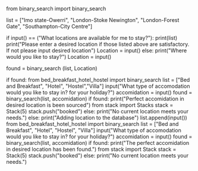 from binary_search import  binary_search

list = ["Imo state-Owerri", "London-Stoke Newington", "London-Forest Gate", "Southampton-City Centre"]

if input() == ("What locations are available for me to stay?"):
      print(list)
      print("Please enter a desired location if those listed above are satisfactory. If not please input desired location")
      Location = input()
else:
      print("Where would you like to stay?")
      Location = input()

found = binary_search (list, Location)

if found:
      from bed_breakfast_hotel_hostel import binary_search
      list = ["Bed and Breakfast", "Hotel", "Hostel","Villa"]
      input("What type of accomodation would you like to stay in? for your holiday?")
      accomidation = input()
      found = binary_search(list, accomidation)
      if found:
            print("Perfect accomidation in desired location is been sourced")
            from stack import Stacks
            stack = Stack(5)
            stack.push("booked")
      else:
            print("No current location meets your needs.")
else:
      print("Adding location to the database")
      list.append(input())
      from bed_breakfast_hotel_hostel import binary_search
      list = ["Bed and Breakfast", "Hotel", "Hostel", "Villa"]
      input("What type of accomodation would you like to stay in? for your holiday?")
      accomidation = input()
      found = binary_search(list, accomidation)
      if found:
            print("The perfect accomidation in desired location has been found.")
            from stack import Stack
            stack = Stack(5)
            stack.push("booked")
      else:
            print("No current location meets your needs.")
